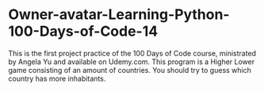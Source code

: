 # Owner-avatar-Learning-Python-100-Days-of-Code-14
This is the first project practice of the 100 Days of Code course, ministrated by Angela Yu and available on Udemy.com. This program is a Higher Lower game consisting of an amount of countries. You should try to guess which country has more inhabitants.
